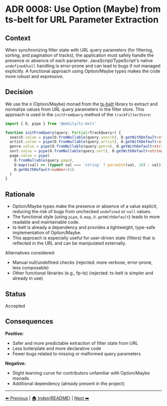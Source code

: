 # ADR 0008: Use Option (Maybe) from ts-belt for URL Parameter Extraction

## Context

When synchronizing filter state with URL query parameters (for filtering, sorting, and pagination of tracks), the application must safely handle the presence or absence of each parameter. JavaScript/TypeScript's native `undefined`/`null` handling is error-prone and can lead to bugs if not managed explicitly. A functional approach using Option/Maybe types makes the code more robust and expressive.

## Decision

We use the `O` (Option/Maybe) monad from the [ts-belt](https://mobily.github.io/ts-belt/) library to extract and normalize values from URL query parameters in the filter store. This approach is used in the `initFromQuery` method of the `trackFilterStore`:

```ts
import { O, pipe } from '@mobily/ts-belt'

function initFromQuery(query: Partial<TrackQuery>) {
  search.value = pipe(O.fromNullable(query.search), O.getWithDefault<string>(''))
  artist.value = pipe(O.fromNullable(query.artist), O.getWithDefault<string>(''))
  genre.value = pipe(O.fromNullable(query.genre), O.getWithDefault<string>(''))
  sort.value = pipe(O.fromNullable(query.sort), O.getWithDefault<string>(''))
  page.value = pipe(
    O.fromNullable(query.page),
    O.map((val) => (typeof val === 'string' ? parseInt(val, 10) : val)),
    O.getWithDefault<number>(1)
  )
}
```

## Rationale

- Option/Maybe types make the presence or absence of a value explicit, reducing the risk of bugs from unchecked `undefined` or `null` values.
- The functional style (using `pipe`, `O.map`, `O.getWithDefault`) leads to more readable and maintainable code.
- ts-belt is already a dependency and provides a lightweight, type-safe implementation of Option/Maybe.
- This approach is especially useful for user-driven state (filters) that is reflected in the URL and can be manipulated externally.

Alternatives considered:

- Manual null/undefined checks (rejected: more verbose, error-prone, less composable)
- Other functional libraries (e.g., fp-ts) (rejected: ts-belt is simpler and already in use)

## Status

Accepted

## Consequences

**Positive:**

- Safer and more predictable extraction of filter state from URL
- Less boilerplate and more declarative code
- Fewer bugs related to missing or malformed query parameters

**Negative:**

- Slight learning curve for contributors unfamiliar with Option/Maybe monads
- Additional dependency (already present in the project)

---

[⬅️ Previous](./ADR-0007-NeverthrowErrorHandling.md) | [🏠 Index(README)](./README.md) | [ Next ➡️ ](./ADR-0009-DependencySecurityAudit.md)
